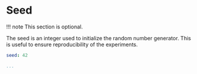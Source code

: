 # Seed

!!! note
    This section is optional.

The seed is an integer used to initialize the random number generator.
This is useful to ensure reproducibility of the experiments.

```yaml
seed: 42

...
```
